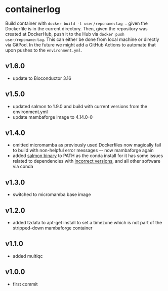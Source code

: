 # containerlog

Build container with `docker build -t user/reponame:tag .` given the Dockerfile is in the current directory. Then, given the repository was created at DockerHub, push it to the Hub via `docker push user/reponame:tag`. This can either be done from local machine or directly via GitPod. In the future we might add a GitHub Actions to automate that upon pushes to the `environment.yml`.

## v1.6.0
- update to Bioconductor 3.16

## v1.5.0
- updated salmon to 1.9.0 and build with current versions from the environment.yml
- update mambaforge image to 4.14.0-0

## v1.4.0
- omitted micromamba as previously used Dockerfiles now magically fail to build with non-helpful error messages -- now mambaforge again
- added [salmon binary](https://github.com/COMBINE-lab/salmon/releases/tag/v1.6.0) to PATH as the conda install for it has some issues related to dependencies with [incorrect versions](https://twitter.com/dpryan79/status/1368116490801717251?s=19), and all other software via conda
## v1.3.0
- switched to micromamba base image

## v1.2.0
- added tzdata to apt-get install to set a timezone which is not part of the stripped-down mambaforge container

## v1.1.0
- added multiqc

## v1.0.0
- first commit

